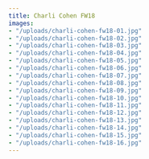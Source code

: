 ```yaml
---
title: Charli Cohen FW18
images:
- "/uploads/charli-cohen-fw18-01.jpg"
- "/uploads/charli-cohen-fw18-02.jpg"
- "/uploads/charli-cohen-fw18-03.jpg"
- "/uploads/charli-cohen-fw18-04.jpg"
- "/uploads/charli-cohen-fw18-05.jpg"
- "/uploads/charli-cohen-fw18-06.jpg"
- "/uploads/charli-cohen-fw18-07.jpg"
- "/uploads/charli-cohen-fw18-08.jpg"
- "/uploads/charli-cohen-fw18-09.jpg"
- "/uploads/charli-cohen-fw18-10.jpg"
- "/uploads/charli-cohen-fw18-11.jpg"
- "/uploads/charli-cohen-fw18-12.jpg"
- "/uploads/charli-cohen-fw18-13.jpg"
- "/uploads/charli-cohen-fw18-14.jpg"
- "/uploads/charli-cohen-fw18-15.jpg"
- "/uploads/charli-cohen-fw18-16.jpg"
---
```


